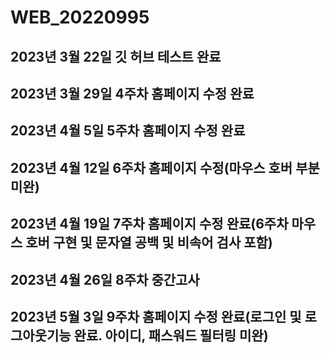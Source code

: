 # WEB_20220995

## 2023년 3월 22일 깃 허브 테스트 완료

## 2023년 3월 29일 4주차 홈페이지 수정 완료

## 2023년 4월 5일 5주차 홈페이지 수정 완료

## 2023년 4월 12일 6주차 홈페이지 수정(마우스 호버 부분 미완)

## 2023년 4월 19일 7주차 홈페이지 수정 완료(6주차 마우스 호버 구현 및 문자열 공백 및 비속어 검사 포함)

## 2023년 4월 26일 8주차 중간고사

## 2023년 5월 3일 9주차 홈페이지 수정 완료(로그인 및 로그아웃기능 완료. 아이디, 패스워드 필터링 미완)